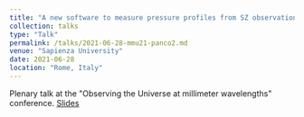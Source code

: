 ```yaml
---
title: "A new software to measure pressure profiles from SZ observations"
collection: talks
type: "Talk"
permalink: /talks/2021-06-28-mmu21-panco2.md
venue: "Sapienza University"
date: 2021-06-28
location: "Rome, Italy"
---
```


Plenary talk at the "Observing the Universe at millimeter wavelengths" conference. [Slides](https://agenda.infn.it/event/25056/contributions/135994/attachments/82921/109094/panco2.pdf)
